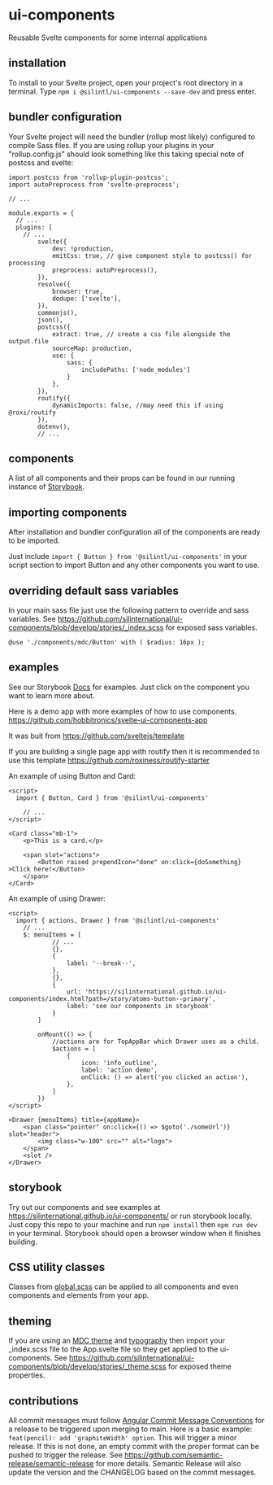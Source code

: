 # ui-components

Reusable Svelte components for some internal applications

## installation

To install to your Svelte project, open your project's root directory in a terminal. Type `npm i @silintl/ui-components --save-dev` and press enter.

## bundler configuration

Your Svelte project will need the bundler (rollup most likely) configured to compile Sass files. If you are using rollup your plugins in your "rollup.config.js" should look something like this taking special note of postcss and svelte:

```
import postcss from 'rollup-plugin-postcss';
import autoPreprocess from 'svelte-preprocess';

// ...

module.exports = {
  // ...
  plugins: [
    // ...
		svelte({
			dev: !production,
			emitCss: true, // give component style to postcss() for processing
			preprocess: autoPreprocess(),
		}),
		resolve({
			browser: true,
			dedupe: ['svelte'],
		}),
		commonjs(),
		json(),
		postcss({
			extract: true, // create a css file alongside the output.file
			sourceMap: production,
			use: {
				sass: {
					includePaths: ['node_modules']
				}
			},
		}),
		routify({
			dynamicImports: false, //may need this if using @roxi/routify
		}),
		dotenv(),
		// ...
```

## components

A list of all components and their props can be found in our running instance of [Storybook](https://silinternational.github.io/ui-components/).

## importing components

After installation and bundler configuration all of the components are ready to be imported.

Just include `import { Button } from '@silintl/ui-components'` in your script section to import Button and any other components you want to use.

## overriding default sass variables

In your main sass file just use the following pattern to override and sass variables. See <https://github.com/silinternational/ui-components/blob/develop/stories/_index.scss> for exposed sass variables.

`@use './components/mdc/Button' with (
  $radius: 16px
);`

## examples

See our Storybook [Docs](https://silinternational.github.io/ui-components/?path=/docs/example-introduction--page) for examples. Just click on the component you want to learn more about.

Here is a demo app with more examples of how to use components.
https://github.com/hobbitronics/svelte-ui-components-app

It was buit from https://github.com/sveltejs/template

If you are building a single page app with routify then it is recommended to use this template https://github.com/roxiness/routify-starter

An example of using Button and Card:

```
<script>
  import { Button, Card } from '@silintl/ui-components'

	// ...
</script>

<Card class="mb-1">
	<p>This is a card.</p>

	<span slot="actions">
		<Button raised prependIcon="done" on:click={doSomething} >Click here!</Button>
	</span>
</Card>
```

An example of using Drawer:

```
<script>
  import { actions, Drawer } from '@silintl/ui-components'
	// ...
	$: menuItems = [
			// ...
			{},
			{
				label: '--break--',
			},
			{},
			{
				url: 'https://silinternational.github.io/ui-components/index.html?path=/story/atoms-button--primary',
				label: 'see our components in storybook'
			}
		]

		onMount(() => {
			//actions are for TopAppBar which Drawer uses as a child.
			$actions = [
				{
					icon: 'info_outline',
					label: 'action demo',
					onClick: () => alert('you clicked an action'),
				},
			]
		})
</script>

<Drawer {menuItems} title={appName}>
	<span class="pointer" on:click={() => $goto('./someUrl')} slot="header">
		<img class="w-100" src="" alt="logo">
	</span>
	<slot />
</Drawer>
```

## storybook

Try out our components and see examples at https://silinternational.github.io/ui-components/
or run storybook locally. Just copy this repo to your machine and run `npm install` then `npm run dev` in your terminal. Storybook should open a browser window when it finishes building.

## CSS utility classes

Classes from [global.scss](https://github.com/silinternational/ui-components/blob/develop/components/global.scss) can be applied to all components and even components and elements from your app.

## theming

If you are using an [MDC theme](https://material.io/develop/web/docs/theming) and [typography](https://material.io/develop/web/components/typography) then import your \_index.scss file to the App.svelte file so they get applied to the ui-components. See <https://github.com/silinternational/ui-components/blob/develop/stories/_theme.scss> for exposed theme properties.

## contributions

All commit messages must follow [Angular Commit Message Conventions](https://github.com/angular/angular/blob/master/CONTRIBUTING.md#-commit-message-format) for a release to be triggered upon merging to main. Here is a basic example: `feat(pencil): add 'graphiteWidth' option`. This will trigger a minor release. If this is not done, an empty commit with the proper format can be pushed to trigger the release. See https://github.com/semantic-release/semantic-release for more details. Semantic Release will also update the version and the CHANGELOG based on the commit messages.